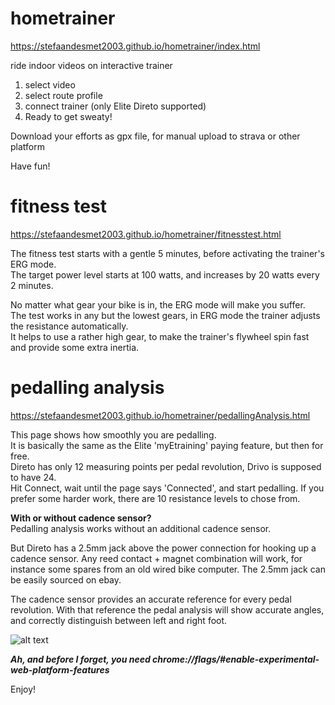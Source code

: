 # hometrainer
https://stefaandesmet2003.github.io/hometrainer/index.html

ride indoor videos on interactive trainer

1) select video
2) select route profile
3) connect trainer (only Elite Direto supported)
4) Ready to get sweaty!

Download your efforts as gpx file, for manual upload to strava or other platform

Have fun!

# fitness test
https://stefaandesmet2003.github.io/hometrainer/fitnesstest.html

The fitness test starts with a gentle 5 minutes, before activating the trainer's ERG mode.  
The target power level starts at 100 watts, and increases by 20 watts every 2 minutes.

No matter what gear your bike is in, the ERG mode will make you suffer.  
The test works in any but the lowest gears, in ERG mode the trainer adjusts the resistance automatically.  
It helps to use a rather high gear, to make the trainer's flywheel spin fast and provide some extra inertia.
 
# pedalling analysis
https://stefaandesmet2003.github.io/hometrainer/pedallingAnalysis.html

This page shows how smoothly you are pedalling.  
It is basically the same as the Elite 'myEtraining' paying feature, but then for free.  
Direto has only 12 measuring points per pedal revolution, Drivo is supposed to have 24.  
Hit Connect, wait until the page says 'Connected', and start pedalling. If you prefer some harder work, there are 10 resistance levels to chose from.<br>

**With or without cadence sensor?**  
Pedalling analysis works without an additional cadence sensor.<br>

But Direto has a 2.5mm jack above the power connection for hooking up a cadence sensor. Any reed contact + magnet combination will work, for instance some spares from an old wired bike computer. The 2.5mm jack can be easily sourced on ebay.

The cadence sensor provides an accurate reference for every pedal revolution. With that reference the pedal analysis will show accurate angles, and correctly distinguish between left and right foot.


![alt text](https://github.com/stefaandesmet2003/hometrainer/blob/master/pedallingAnalysis.jpg?raw=true)

***Ah, and before I forget, you need chrome://flags/#enable-experimental-web-platform-features*** 


Enjoy!
